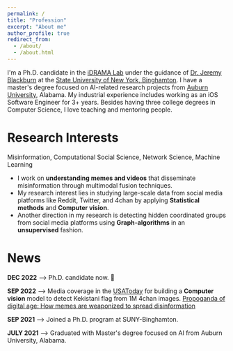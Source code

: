 ```yaml
---
permalink: /
title: "Profession"
excerpt: "About me"
author_profile: true
redirect_from: 
  - /about/
  - /about.html
---
```

I'm a Ph.D. candidate in the [iDRAMA Lab](http://idrama.science) under the guidance of [Dr. Jeremy Blackburn](https://scholar.google.com/citations?user=W_ApnIUAAAAJ&hl=en) at the [State University of New York, Binghamton](https://www.binghamton.edu/). I have a master's degree focused on AI-related research projects from [Auburn University](auburn.edu/), Alabama. My industrial experience includes working as an iOS Software Engineer for 3+ years. Besides having three college degrees in Computer Science, I love teaching and mentoring people.

Research Interests
======
Misinformation, Computational Social Science, Network Science, Machine Learning

*	I work on **understanding memes and videos** that disseminate misinformation through multimodal fusion techniques. 
*	My research interest lies in studying large-scale data from social media platforms like Reddit, Twitter, and 4chan by applying **Statistical methods** and **Computer vision**. 
*	Another direction in my research is detecting hidden coordinated groups from social media platforms using **Graph-algorithms** in an **unsupervised** fashion.

<!-- During master's degree at Auburn University, I gained knowledge on **developing AI agents** using Evolutionary algorithms that evolves human-interpreted strategies through Genetic programming. -->

News
======
**DEC 2022** -->  Ph.D. candidate now. 🥳

**SEP 2022** --> 	Media coverage in the [USAToday](https://mobile.twitter.com/aleszubajak/status/1572221061701464065) for building a **Computer vision** model to detect Kekistani flag from 1M 4chan images. [Propoganda of digital age: How memes are weaponized to spread disinformation](https://mobile.twitter.com/aleszubajak/status/1572217228187279361?cxt=HHwWgoDRvabP0dErAAAA)

**SEP 2021** --> 	Joined a Ph.D. program at SUNY-Binghamton.

**JULY 2021** --> 	Graduated with Master's degree focused on AI from Auburn University, Alabama.